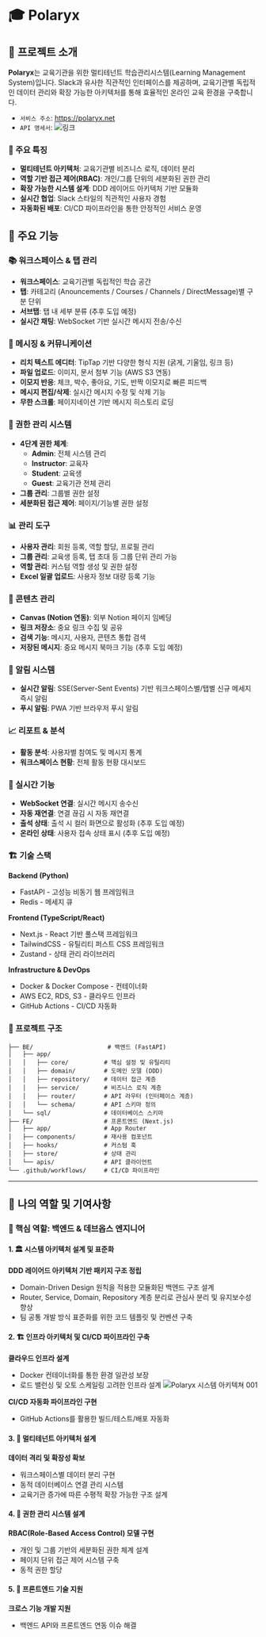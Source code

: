# 🎓 Polaryx 

## 🌟 프로젝트 소개

**Polaryx**는 교육기관을 위한 멀티테넌트 학습관리시스템(Learning Management System)입니다. Slack과 유사한 직관적인 인터페이스를 제공하며, 교육기관별 독립적인 데이터 관리와 확장 가능한 아키텍처를 통해 효율적인 온라인 교육 환경을 구축합니다.
- `서비스 주소`: https://polaryx.net
- `API 명세서`: ![링크](https://docs.google.com/spreadsheets/d/1yVBu_Ntm1mG9R_c68-K3g3kgOGkJPo2R_CXysjmpT3Y/edit?usp=sharing)

### 🎯 주요 특징
- **멀티테넌트 아키텍처**: 교육기관별 비즈니스 로직, 데이터 분리
- **역할 기반 접근 제어(RBAC)**: 개인/그룹 단위의 세분화된 권한 관리
- **확장 가능한 시스템 설계**: DDD 레이어드 아키텍처 기반 모듈화
- **실시간 협업**: Slack 스타일의 직관적인 사용자 경험
- **자동화된 배포**: CI/CD 파이프라인을 통한 안정적인 서비스 운영

## 🚀 주요 기능

### 📚 워크스페이스 & 탭 관리
- **워크스페이스**: 교육기관별 독립적인 학습 공간
- **탭**: 카테고리 (Anouncements / Courses / Channels / DirectMessage)별 구분 단위
- **서브탭**: 탭 내 세부 분류 (추후 도입 예정)
- **실시간 채팅**: WebSocket 기반 실시간 메시지 전송/수신

### 💬 메시징 & 커뮤니케이션
- **리치 텍스트 에디터**: TipTap 기반 다양한 형식 지원 (굵게, 기울임, 링크 등)
- **파일 업로드**: 이미지, 문서 첨부 기능 (AWS S3 연동)
- **이모지 반응**: 체크, 박수, 좋아요, 기도, 반짝 이모지로 빠른 피드백
- **메시지 편집/삭제**: 실시간 메시지 수정 및 삭제 기능
- **무한 스크롤**: 페이지네이션 기반 메시지 히스토리 로딩

### 🔐 권한 관리 시스템
- **4단계 권한 체계**:
  - **Admin**: 전체 시스템 관리
  - **Instructor**: 교육자
  - **Student**: 교육생
  - **Guest**: 교육기관 전체 관리
- **그룹 관리**: 그룹별 권한 설정
- **세분화된 접근 제어**: 페이지/기능별 권한 설정

### 📊 관리 도구
- **사용자 관리**: 회원 등록, 역할 할당, 프로필 관리
- **그룹 관리**: 교육생 등록, 탭 초대 등 그룹 단위 관리 가능
- **역할 관리**: 커스텀 역할 생성 및 권한 설정
- **Excel 일괄 업로드**: 사용자 정보 대량 등록 기능

### 📝 콘텐츠 관리
- **Canvas (Notion 연동)**: 외부 Notion 페이지 임베딩
- **링크 저장소**: 중요 링크 수집 및 공유
- **검색 기능**: 메시지, 사용자, 콘텐츠 통합 검색
- **저장된 메시지**: 중요 메시지 북마크 기능 (추후 도입 예정)

### 🔔 알림 시스템
- **실시간 알림**: SSE(Server-Sent Events) 기반 워크스페이스별/탭별 신규 메세지 즉시 알림
- **푸시 알림**: PWA 기반 브라우저 푸시 알림

### 📈 리포트 & 분석
- **활동 분석**: 사용자별 참여도 및 메시지 통계
- **워크스페이스 현황**: 전체 활동 현황 대시보드

### 🔄 실시간 기능
- **WebSocket 연결**: 실시간 메시지 송수신
- **자동 재연결**: 연결 끊김 시 자동 재연결
- **출석 상태**: 출석 시 컬러 화면으로 활성화 (추후 도입 예정)
- **온라인 상태**: 사용자 접속 상태 표시 (추후 도입 예정)

### 🏗️ 기술 스택

**Backend (Python)**
- FastAPI - 고성능 비동기 웹 프레임워크
- Redis - 메세지 큐

**Frontend (TypeScript/React)**
- Next.js - React 기반 풀스택 프레임워크
- TailwindCSS - 유틸리티 퍼스트 CSS 프레임워크
- Zustand - 상태 관리 라이브러리

**Infrastructure & DevOps**
- Docker & Docker Compose - 컨테이너화
- AWS EC2, RDS, S3 - 클라우드 인프라
- GitHub Actions - CI/CD 자동화

### 📁 프로젝트 구조

```
├── BE/                     # 백엔드 (FastAPI)
│   ├── app/
│   │   ├── core/          # 핵심 설정 및 유틸리티
│   │   ├── domain/        # 도메인 모델 (DDD)
│   │   ├── repository/    # 데이터 접근 계층
│   │   ├── service/       # 비즈니스 로직 계층
│   │   ├── router/        # API 라우터 (인터페이스 계층)
│   │   └── schema/        # API 스키마 정의
│   └── sql/               # 데이터베이스 스키마
├── FE/                    # 프론트엔드 (Next.js)
│   ├── app/               # App Router
│   ├── components/        # 재사용 컴포넌트
│   ├── hooks/             # 커스텀 훅
│   ├── store/             # 상태 관리
│   └── apis/              # API 클라이언트
└── .github/workflows/     # CI/CD 파이프라인
```

---

## 👤 나의 역할 및 기여사항

### 🎯 핵심 역할: 백엔드 & 데브옵스 엔지니어

#### 1. 🏛️ 시스템 아키텍처 설계 및 표준화

**DDD 레이어드 아키텍처 기반 패키지 구조 정립**
- Domain-Driven Design 원칙을 적용한 모듈화된 백엔드 구조 설계
- Router, Service, Domain, Repository 계층 분리로 관심사 분리 및 유지보수성 향상
- 팀 공통 개발 방식 표준화를 위한 코드 템플릿 및 컨벤션 구축

#### 2. 🏗️ 인프라 아키텍처 및 CI/CD 파이프라인 구축

**클라우드 인프라 설계**
- Docker 컨테이너화를 통한 환경 일관성 보장
- 로드 밸런싱 및 오토 스케일링 고려한 인프라 설계
![Polaryx 시스템 아키텍쳐 001](https://github.com/user-attachments/assets/6a24caa2-23b7-4dc8-93fc-2e92f6f6e2b5)

**CI/CD 자동화 파이프라인 구현**
- GitHub Actions를 활용한 빌드/테스트/배포 자동화

#### 3. 🏢 멀티테넌트 아키텍처 설계

**데이터 격리 및 확장성 확보**
- 워크스페이스별 데이터 분리 구현
- 동적 데이터베이스 연결 관리 시스템
- 교육기관 증가에 따른 수평적 확장 가능한 구조 설계

#### 4. 🔐 권한 관리 시스템 설계

**RBAC(Role-Based Access Control) 모델 구현**
- 개인 및 그룹 기반의 세분화된 권한 체계 설계
- 페이지 단위 접근 제어 시스템 구축
- 동적 권한 할당

#### 5. 🤝 프론트엔드 기술 지원

**크로스 기능 개발 지원**
- 백엔드 API와 프론트엔드 연동 이슈 해결

